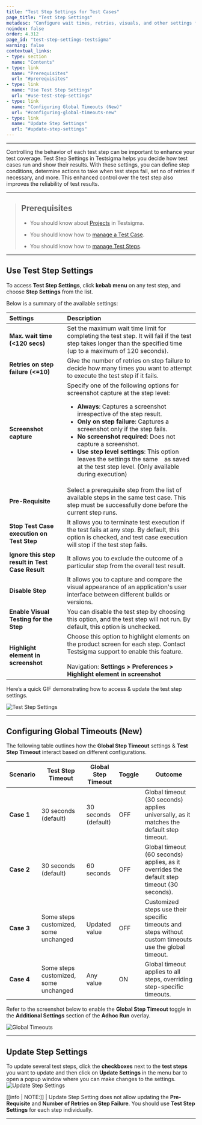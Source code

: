 ```yaml
---
title: "Test Step Settings for Test Cases"
page_title: "Test Step Settings"
metadesc: "Configure wait times, retries, visuals, and other settings for efficient test automation in Testsigma using Test Step Settings and customise test execution."
noindex: false
order: 4.312
page_id: "test-step-settings-testsigma"
warning: false
contextual_links:
- type: section
  name: "Contents"
- type: link
  name: "Prerequisites"
  url: "#prerequisites"
- type: link
  name: "Use Test Step Settings"
  url: "#use-test-step-settings"
- type: link
  name: "Configuring Global Timeouts (New)"
  url: "#configuring-global-timeouts-new"
- type: link
  name: "Update Step Settings"
  url: "#update-step-settings"
---
```


---

Controlling the behavior of each test step can be important to enhance your test coverage. Test Step Settings in Testsigma helps you decide how test cases run and show their results. With these settings, you can define step conditions, determine actions to take when test steps fail, set no of retries if necessary, and more. This enhanced control over the test step also improves the reliability of test results.

---

> ## **Prerequisites**
> 
> - You should know about [Projects](https://testsigma.com/docs/projects/overview/) in Testsigma. 
>   
> - You should know how to [manage a Test Case](https://testsigma.com/docs/test-cases/manage/add-edit-delete/).
>
> - You should know how to [manage Test Steps](https://testsigma.com/docs/test-cases/step-types/natural-language/).

---

## **Use Test Step Settings**

To access **Test Step Settings**, click **kebab menu** on any test step, and choose **Step Settings** from the list. 

Below is a summary of the available settings:

| **Settings** | **Description** |
|:------------------|:-------------|
|**Max. wait time (<120 secs)**|Set the maximum wait time limit for completing the test step. It will fail if the test step takes longer than the specified time (up to a maximum of 120 seconds).|
|**Retries on step failure (<=10)**|Give the number of retries on step failure to decide how many times you want to attempt to execute the test step if it fails.|
|**Screenshot capture**|Specify one of the following options for screenshot capture at the step level:<br><ul><li><strong>Always</strong>: Captures a screenshot irrespective of the step result.</li><li><strong>Only on step failure</strong>: Captures a screenshot only if the step fails.</li><li><strong>No screenshot required</strong>: Does not capture a screenshot.</li><li>**Use step level settings**: This option leaves the settings the same &nbsp;&nbsp; as saved at the test step level. (Only available during execution)</li></ul>|
|**Pre-Requisite**|Select a prerequisite step from the list of available steps in the same test case. This step must be successfully done before the current step runs.|
|**Stop Test Case execution on Test Step**|It allows you to terminate test execution if the test fails at any step. By default, this option is checked, and test case execution will stop if the test step fails.|
|**Ignore this step result in Test Case Result**|It allows you to exclude the outcome of a particular step from the overall test result.|
|**Disable Step**|It allows you to capture and compare the visual appearance of an application's user interface between different builds or versions.|
|**Enable Visual Testing for the Step**|You can disable the test step by choosing this option, and the test step will not run. By default, this option is unchecked.|
|**Highlight element in screenshot**|Choose this option to highlight elements on the product screen for each step. Contact Testsigma support to enable this feature. <br> <br> Navigation: **Settings > Preferences > Highlight element in screenshot** <br> |

Here’s a quick GIF demonstrating how to access & update the test step settings. 

![Test Step Settings](https://s3.amazonaws.com/static-docs.testsigma.com/new_images/projects/applications/teststepsettingsnew.gif)

---

## **Configuring Global Timeouts (New)**

The following table outlines how the **Global Step Timeout** settings & **Test Step Timeout** interact based on different configurations.

| Scenario | Test Step Timeout                        | Global Step Timeout | Toggle | Outcome                                                                                     |
|----------|-----------------------------------------|----------------------|--------|---------------------------------------------------------------------------------------------|
| **Case 1**   | 30 seconds (default)                    | 30 seconds (default)| OFF    | Global timeout (30 seconds) applies universally, as it matches the default step timeout.    |
| **Case 2**   | 30 seconds (default)                    | 60 seconds          | OFF    | Global timeout (60 seconds) applies, as it overrides the default step timeout (30 seconds). |
| **Case 3**   | Some steps customized, some unchanged   | Updated value       | OFF    | Customized steps use their specific timeouts and steps without custom timeouts use the global timeout. |
| **Case 4**   | Some steps customized, some unchanged   | Any value           | ON     | Global timeout applies to all steps, overriding step-specific timeouts.                     |


Refer to the screenshot below to enable the **Global Step Timeout** toggle in the **Additional Settings** section of the **Adhoc Run** overlay.

![Global Timeouts](https://s3.amazonaws.com/static-docs.testsigma.com/new_images/projects/applications/Global_Settings.png)

---
## **Update Step Settings**

To update several test steps, click the **checkboxes** next to the **test steps** you want to update and then click on **Update Settings** in the menu bar to open a popup window where you can make changes to the settings. ![Update Step Settings](https://s3.amazonaws.com/static-docs.testsigma.com/new_images/projects/applications/update_testsettings.gif)

[[info | NOTE:]]
| Update Step Setting does not allow updating the **Pre-Requisite** and **Number of Retries on Step Failure**. You should use **Test Step Settings** for each step individually.

---